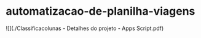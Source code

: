 # automatizacao-de-planilha-viagens
![](./Classificacolunas - Detalhes do projeto - Apps Script.pdf)
